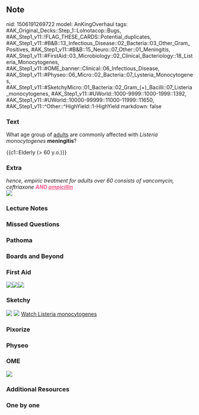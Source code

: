 ## Note
nid: 1506191269722
model: AnKingOverhaul
tags: #AK_Original_Decks::Step_1::Lolnotacop::Bugs, #AK_Step1_v11::!FLAG_THESE_CARDS::Potential_duplicates, #AK_Step1_v11::#B&B::13_Infectious_Disease::02_Bacteria::03_Other_Gram_Positives, #AK_Step1_v11::#B&B::15_Neuro::07_Other::01_Meningitis, #AK_Step1_v11::#FirstAid::03_Microbiology::02_Clinical_Bacteriology::18_Listeria_Monocytogenes, #AK_Step1_v11::#OME_banner::Clinical::06_Infectious_Disease, #AK_Step1_v11::#Physeo::06_Micro::02_Bacteria::07_Lysteria_Monocytogenes, #AK_Step1_v11::#SketchyMicro::01_Bacteria::02_Gram_(+)_Bacilli::07_Listeria_monocytogenes, #AK_Step1_v11::#UWorld::1000-9999::1000-1999::1392, #AK_Step1_v11::#UWorld::10000-99999::11000-11999::11650, #AK_Step1_v11::^Other::^HighYield::1-HighYield
markdown: false

### Text
What age group of <u>adults</u> are commonly affected with
<i>Listeria monocytogenes</i> <b>meningitis</b>?
<div>
  {{c1::Elderly (> 60 y.o.)}}
</div>

### Extra
<div>
  <i>hence, empiric treatment for adults over 60 consists of
  vancomycin, ceftriaxone <b><font color="#FC5A8D">AND <u style=
  "">ampicillin</u></font></b></i>
</div><i><img src="paste-52359946306018.jpg"></i>

### Lecture Notes


### Missed Questions


### Pathoma


### Boards and Beyond


### First Aid
<img src="paste-466072671092739_1566160514431.jpg"><img src=
"paste-85250805858307.jpg"><img src="paste-35669703393283.jpg">

### Sketchy
<img src="paste-85104776970243%20(1).jpg"> <img src=
"paste-b5eeb795017cf479fad22d6f054ccf4da9d1f361.png"> <a href=
"https://dashboard.sketchy.com/study/medical/courses/medical-microbiology/units/medical-microbiology-bacteria/videos/medical-microbiology-bacteria-gram-positive-bacilli-listeria-monocytogenes?utm_source=anki&utm_medium=partnership&utm_campaign=february_update&utm_content=medical">
Watch Listeria monocytogenes</a>

### Pixorize


### Physeo


### OME
<div class="ome-widget">
  <a href=
  "https://onlinemeded.org/spa/infectious-disease?ref=anki"><img src="_OME_AnkiFlashcards_Topic_3.png"></a>
</div>

### Additional Resources


### One by one

